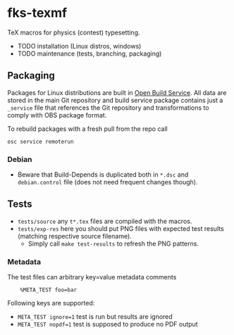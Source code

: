 # fks-texmf

TeX macros for physics (contest) typesetting.

* TODO installation (Linux distros, windows)
* TODO maintenance (tests, branching, packaging)


## Packaging

Packages for Linux distributions are built in [Open Build Service](http://build.opensuse.org/).
All data are stored in the main Git repository and build service package
contains just a `_service` file that references the Git repository and
transformations to comply with OBS package format.

To rebuild packages with a fresh pull from the repo call

    osc service remoterun

### Debian

  * Beware that Build-Depends is duplicated both in `*.dsc` and
    `debian.control` file (does not need frequent changes though).

## Tests

  * `tests/source` any `t*.tex` files are compiled with the macros.
  * `tests/exp-res` here you should put PNG files with expected test results
    (matching respective source filename).
    * Simply call `make test-results` to refresh the PNG patterns.

### Metadata

The test files can arbitrary key=value metadata comments
```
	%META_TEST foo=bar
```

Following keys are supported:

  * `META_TEST ignore=1` test is run but results are ignored
  * `META_TEST nopdf=1` test is supposed to produce no PDF output

